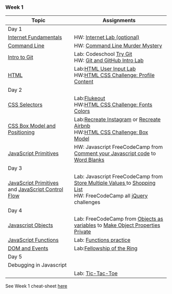 
### Week 1
| Topic                                    | Assignments                              |
| ---------------------------------------- | ---------------------------------------- |
|Day 1 | |
| [Internet Fundamentals][1]         | HW: [Internet Lab (optional)][1000]     |
| [Command Line][2]                  | HW: [Command Line Murder Mystery][1001] |
| [Intro to Git][3] | Lab: Codeschool [Try Git][1043]<br> HW: [Git and GitHub Intro Lab][1026]    |
| [HTML][5] | Lab:[HTML User Input Lab][901]<br>HW:[HTML CSS Challenge: Profile Content][1028] |
|Day 2| |
| [CSS Selectors][6]                 | Lab:[Flukeout][1029]<br> HW:[HTML CSS Challenge: Fonts Colors][1030]|
| [CSS Box Model and Positioning][9] | Lab:[Recreate Instagram][1023] or [Recreate Airbnb][1024] <br> HW:[HTML CSS Challenge: Box Model][1031]|
| [JavaScript Primitives][4]       | HW: Javascript FreeCodeCamp from [Comment your Javascript code][1003] to [Word Blanks][1032]|
|Day 3||
| [JavaScript Primitives][4] and [JavaScript Control Flow][7] | Lab: Javascript FreeCodeCamp from [Store Multiple Values ](1003) to [Shopping List][1033]<!-- <br><br>HW:[Javascript Primitives][1034]Javascript FreeCodeCamp from [For Loops][1035] to [Nesting For Loops] [1036]Plan B --><br>HW: FreeCodeCamp all [jQuery][1041] challenges|
|Day 4||
| [Javascript Objects][24]              | Lab: FreeCodeCamp from [Objects as variables][1037] to [Make Object Properties Private][1038]|
| [JavaScript Functions][10]               | Lab: [Functions practice][1039] |
| [DOM and Events][11]                     | Lab:[Fellowship of the Ring][1040]|
|Day 5||
|Debugging in Javascript||
||Lab: [Tic-Tac-Toe][1042]|

See Week 1 cheat-sheet [here][23]

<!--
### Week 2
| Topic                                    | Assignments                              |
| ---------------------------------------- | ---------------------------------------- |
| [Callbacks and Iterators][12]            | [Iterators Lab][1011] <br><br> [Iterators with Reddit][1012] |
| [Intro to jQuery][13]                    | [Random Quote Generator][1013] <br><br> [Todo List][1014] |
| [jQuery Plugins][14]                     | [jQuery UI Lab][1015]                    |
| [AJAX][15]                               | [AJAX Doughnuts][1016] <br><br> [Reddit AJAX Slideshow][1017] |
| [Responsive CSS][16]                     |                                          |
| [Bootstrap][17]                          | [Bootstrap Mockups][1018]                |
| [User Stories and Wireframing][18]       | [Wireframing: Build an Idea][1019]       |
| [OOP with Constructors/Prototypes][19] <br><br> [Intro to TDD][20] | [Prototype Body Shop][1020]              |
| [Scopes][21]                             |                                          |
| [JavaScript Inheritance][22]             | [Body Shop 2][1021]                      |

| Projects and Additional Topics |
| ------------------------------ |
| [Tic Tac Toe][1010]            |
| [Project 1][1022]              |
| [Code Review][1025]            |
-->

[1]:  03-internet/how-the-internet-works.md
[2]:  01-workflow/command-line/01readme.md
[3]:  01-workflow/intro-git/readme.md
[4]:  02-js-jquery/js-primitives/readme.md
[5]:  03-html-css/html-review/readme.md
[6]:  03-html-css/css-selectors/readme.md
[7]:  02-js-jquery/js-control-flow/readme.md
[9]:  03-html-css/css-box-model/readme.md
[10]:  02-js-jquery/js-functions/readme.md
[11]:  02-js-jquery/js-dom-events/readme.md
[12]:  02-js-jquery/js-callbacks-iterators/readme.md
[13]:  02-js-jquery/jquery-intro/readme.md
[14]:  02-js-jquery/jquery-plugins/readme.md
[15]:  02-js-jquery/jquery-ajax/readme.md
[16]:  03-html-css/css-responsive-design/readme.md
[17]:  03-html-css/css-bootstrap/readme.md
[18]:  09-other-topics/user-stories-wireframing/readme.md
[19]:  02-js-jquery/js-prototypes/01readme.md
[20]:  02-js-jquery/js-tdd-intro/readme.md
[21]:  02-js-jquery/js-scopes/readme.md
[22]:  02-js-jquery/js-inheritance/01readme.md
[23]:  00-schedule/cheat-sheet.md
[24]:  02-js-jquery/js-primitives/objects-arrays.md
[900]: https://github.com/WDI-SEA/html_top_ten_movies_table
[901]: https://github.com/WDI-SEA/html_user_inputs
[902]: https://github.com/ga-students/functions-thriller-lyrics
[1000]:  03-internet/internet-lab.md
[1001]: https://github.com/WDI-SEA/command-line-murder-mystery
[1002]: https://github.com/WDI-SEA/google-shopping-conditionals-loops
[1003]: https://www.freecodecamp.com/challenges/comment-your-javascript-code
[1004]: https://github.com/davified/js-control-flow
[1005]: https://github.com/WDI-SEA/css-selectors-animal-style
[1006]: https://github.com/WDI-SEA/google-shopping-functions
[1007]: https://github.com/davified/js-functions
[1008]: https://github.com/WDI-SEA/selecting-reddit
[1009]: https://github.com/ga-students/temperature-converter-dom
[1010]: https://github.com/davified/tic-tac-toe
[1011]: https://github.com/WDI-SEA/js-callbacks-iterators
[1012]: https://github.com/WDI-SEA/iterators-reddit
[1013]: https://github.com/WDI-SEA/random-quote-jquery
[1014]: https://github.com/WDI-SEA/jquery-todo-list
[1015]: https://github.com/WDI-SEA/jquery-plugins
[1016]: https://github.com/WDI-SEA/jquery-ajax
[1017]: https://github.com/WDI-SEA/ajax-reddit-slideshow
[1018]: https://github.com/WDI-SEA/bootstrap-mockups
[1019]: 09-other-topics/user-stories-wireframing/exercise.md
[1020]: https://github.com/WDI-SEA/oop-prototype-car
[1021]: https://github.com/WDI-SEA/oop-inheritance-car
[1022]: 11-projects/project-1/readme.md
[1023]: https://github.com/ga-students/css-positioning
[1024]: https://github.com/ga-students/css-airbnb
[1025]: https://github.com/WDI-SEA/code-review
[1026]: https://github.com/ga-students/git-github-lab
[1027]: https://www.freecodecamp.com/challenges/iterate-with-javascript-for-loops
[1028]: https://github.com/lewagon/html-css-challenges/tree/master/01-profile-content
[1029]: https://flukeout.github.io/
[1030]: https://github.com/lewagon/html-css-challenges/tree/master/02-fonts-colors
[1031]: https://github.com/lewagon/html-css-challenges/tree/master/03-box-model
[1032]: https://www.freecodecamp.com/challenges/word-blanks
[1033]: https://www.freecodecamp.com/challenges/shopping-list
[1034]: labs/primitives.md
[1035]: https://www.freecodecamp.com/challenges/iterate-with-javascript-for-loops
[1036]: https://www.freecodecamp.com/challenges/nesting-for-loops
[1037]: https://www.freecodecamp.com/challenges/declare-javascript-objects-as-variables
[1038]: https://www.freecodecamp.com/challenges/make-object-properties-private
[1039]: labs/functions.md
[1040]: labs/fellowship.md
[1041]: https://www.freecodecamp.com/challenges/learn-how-script-tags-and-document-ready-work
[1042]: labs/TTT.md
[1043]: https://try.github.io/levels/1/challenges/1
